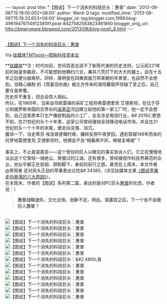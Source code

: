 --- layout: post title: "【图说】下一个消失的科技巨头：惠普" date:
'2013-08-06T15:19:00.002+08:00' author: Wenh Q tags: modified\_time:
'2013-08-06T15:19:20.653+08:00' blogger\_id:
tag:blogger.com,1999:blog-4961947611491238191.post-8427582583823461860
blogger\_orig\_url:
http://binaryware.blogspot.com/2013/08/blog-post\_6.html ---

[\
【图说】下一个消失的科技巨头：惠普](http://www.tmtpost.com/53556.html)

Via [钛媒体TMTpost—把脉科技资本论](http://www.tmtpost.com/)

**[钛媒体](http://www.tmtpost.com/ "钛媒体")**注：时代向前，世间百态总逃不了新陈代谢的历史法则，公元前221年前的始皇帝嬴政，不可能想到他横扫六合，兼并八荒打下的大大的疆土，会在十五年之后便分崩离析。同样，唐明皇在四夷宾服万邦来朝的年景里，也自然不会想到，当精心编制
的《霓裳羽衣曲》被北方传来的渔阳鼙鼓声惊破了音之后，自己要仓皇奔蜀。\
历史并不重复，但总会惊人相似。\
所以，在1865年，当来自坦佩雷镇的采矿工程师弗雷德里克·艾德斯坦，在位于芬兰和俄罗斯帝国的交界处的[诺基亚](http://www.tmtpost.com/tag/%E8%AF%BA%E5%9F%BA%E4%BA%9A "查看 诺基亚 中的全部文章")河边建立起他的第一家工厂时，他一定不会想到，自己这家原本只生产橡胶制品的小工厂，会去涉足电信行业，&\#
20182;更想不到，在21世纪的头个十年里，这家公司曾经傲视全球移动电话市场，并且在21世纪的头一个十年的末尾，便走向没落、消沉。\
腹诽一下，当史蒂芬·埃洛普感慨时艰，辗转反侧午夜梦回，遇到穿越148年而来的托梦地雷德里克·艾德斯坦时，他俩会不会“相看两不厌，唏嘘复唏嘘”？\
\
事实上，不止是诺基亚——这个曾经的巨人以眼见的事实告诉人们，它正在慢慢地淡出这个它曾经一骑绝尘，笑傲过的江湖。还有很多，曾经被视作科技界典范的企业，也似乎都正在低徊、顾盼脚下、身前的前行之惑。甚至在上周末，本文作者
@旁观者 还对风头正劲的苹果表达过忧&\#
34385;（详见钛媒体文章[《图说苹果走向衰落的八大原因》](http://www.tmtpost.com/51853.html)）。\
在本周末，作者的【图说】系列第二篇，表达的是对PC巨头[惠普](http://www.tmtpost.com/tag/hp "查看 惠普 中的全部文章")的忧虑。作者说：\

> **惠普战略迷失、文化沦丧、创新不足，柯达、诺基亚之后，下一个会不会是巨人惠普？**

\
![【图说】下一个消失的科技巨头：惠普](http://www.tmtpost.com/wp-content/uploads/2013/08/137546116458-560x420.jpg "幻灯片1")![【图说】下一个消失的科技巨头：惠普](http://www.tmtpost.com/wp-content/uploads/2013/08/137546120677-560x420.jpg "幻灯片2")![【图说】下一个消失的科技巨头：惠普](http://www.tmtpost.com/wp-content/uploads/2013/08/137546122720-560x420.jpg "幻灯片3")![【图说】下一个消失的科技巨头：惠普](http://www.tmtpost.com/wp-content/uploads/2013/08/137546127986-560x420.jpg "幻灯片4")![【图说】下一个消失的科技巨头：惠普](http://www.tmtpost.com/wp-content/uploads/2013/08/137546130250-560x420.jpg "幻灯片5")![【图说】下一个消失的科技巨头：惠普](http://www.tmtpost.com/wp-content/uploads/2013/08/137546132378-560x420.jpg "幻灯片6")![【图说】下一个消失的科技巨头：&\#2
4800;普](http://www.tmtpost.com/wp-content/uploads/2013/08/137546134588-560x420.jpg "幻灯片7")![【图说】下一个消失的科技巨头：惠普](http://www.tmtpost.com/wp-content/uploads/2013/08/137546136976-560x420.jpg "幻灯片8")![【图说】下一个消失的科技巨头：惠普](http://www.tmtpost.com/wp-content/uploads/2013/08/137546140267-560x420.jpg "幻灯片9")![【图说】下一个消失的科技巨头：惠普](http://www.tmtpost.com/wp-content/uploads/2013/08/137546142548-560x420.jpg "幻灯片10")![【图说】下一个消失的科技巨头：惠普](http://www.tmtpost.com/wp-content/uploa%20%20%20ds/2013/08/137546145229-560x420.jpg "幻灯片11")![【图说】下一个消失的科技巨头：惠普](http://www.tmtpost.com/wp-content/uploads/2013/08/137546147343-560x420.jpg "幻灯片12")![【图说】下一个消失的科技巨头：惠普](http://www.tmtpost.com/wp-content/uploads/2013/08/137546149583-560x420.jpg "幻灯片13")
